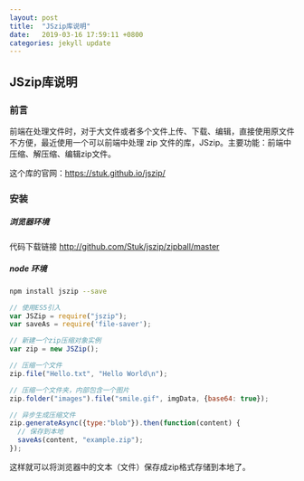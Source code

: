 ```yaml
---
layout: post
title:  "JSzip库说明"
date:   2019-03-16 17:59:11 +0800
categories: jekyll update
---
```


## JSzip库说明

### 前言

前端在处理文件时，对于大文件或者多个文件上传、下载、编辑，直接使用原文件不方便，最近使用一个可以前端中处理 zip 文件的库，JSzip。主要功能：前端中压缩、解压缩、编辑zip文件。

这个库的官网：https://stuk.github.io/jszip/

### 安装

##### 浏览器环境

代码下载链接 http://github.com/Stuk/jszip/zipball/master

##### node 环境

~~~bash
npm install jszip --save
~~~

~~~js
// 使用ES5引入
var JSZip = require("jszip");
var saveAs = require('file-saver');

// 新建一个zip压缩对象实例
var zip = new JSZip();

// 压缩一个文件
zip.file("Hello.txt", "Hello World\n");

// 压缩一个文件夹，内部包含一个图片
zip.folder("images").file("smile.gif", imgData, {base64: true});

// 异步生成压缩文件
zip.generateAsync({type:"blob"}).then(function(content) {
  // 保存到本地
  saveAs(content, "example.zip");
});
~~~

这样就可以将浏览器中的文本（文件）保存成zip格式存储到本地了。